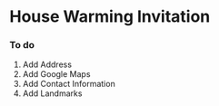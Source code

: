 # House Warming Invitation

### To do

1. Add Address
2. Add Google Maps
3. Add Contact Information
4. Add Landmarks
